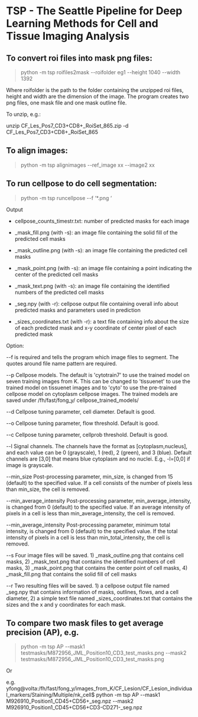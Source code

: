 # TSP - The Seattle Pipeline for Deep Learning Methods for Cell and Tissue Imaging Analysis


## To convert roi files into mask png files: 

> python -m tsp roifiles2mask --roifolder eg1 --height 1040 --width 1392 

Where roifolder is the path to the folder containing the unzipped roi files, height and width are the dimension of the image. The program creates two png files, one mask file and one mask outline file. 

To unzip, e.g.: 

unzip CF_Les_Pos7_CD3+CD8+_RoiSet_865.zip -d CF_Les_Pos7_CD3+CD8+_RoiSet_865 


## To align images: 

> python -m tsp alignimages --ref_image xx  --image2 xx 

 
## To run cellpose to do cell segmentation: 

> python -m tsp runcellpose --f ‘*.png ‘ 

Output 

- cellpose_counts_timestr.txt: number of predicted masks for each image 

- _mask_fill.png (with -s): an image file containing the solid fill of the predicted cell masks 

- _mask_outline.png (with -s): an image file containing the predicted cell masks 

- _mask_point.png (with -s):  an image file containing a point indicating the center of the predicted cell masks 

- _mask_text.png (with -s): an image file containing the identified numbers of the predicted cell masks 

- _seg.npy (with -r): cellpose output file containing overall info about predicted masks and parameters used in prediction 

- _sizes_coordinates.txt (with -r): a text file containing info about the size of each predicted mask and x-y coordinate of center pixel of each predicted mask  

Option: 

--f is required and tells the program which image files to segment. The quotes around file name pattern are required.  

--p Cellpose models. The default is 'cytotrain7' to use the trained model on seven training images from K. This can be changed to 'tissuenet' to use the trained model on tissuenet images and to 'cyto' to use the pre-trained cellpose model on cytoplasm cellpose images. The trained models are saved under /fh/fast/fong_y/ cellpose_trained_models/  

--d Cellpose tuning parameter, cell diameter. Default is good. 

--o Cellpose tuning parameter, flow threshold. Default is good.  

--c Cellpose tuning parameter, cellprob threshold. Default is good. 

--l Signal channels. The channels have the format as [cytoplasm,nucleus], and each value can be 0 (grayscale), 1 (red), 2 (green), and 3 (blue). Default channels are [3,0] that means blue cytoplasm and no nuclei. E.g., -l=[0,0] if image is grayscale. 

--min_size Post-processing parameter, min_size, is changed from 15 (default) to the specified value. If a cell consists of the number of pixels less than min_size, the cell is removed. 

--min_average_intensity Post-processing parameter, min_average_intensity, is changed from 0 (default) to the specified value. If an average intensity of pixels in a cell is less than min_average_intensity, the cell is removed. 

--min_average_intensity Post-processing parameter, minimum total intensity, is changed from 0 (default) to the specified value. If the total intensity of pixels in a cell is less than min_total_intensity, the cell is removed. 

--s Four image files will be saved. 1) _mask_outline.png that contains cell masks, 2) _mask_text.png that contains the identified numbers of cell masks, 3) _mask_point.png that contains the center point of cell masks, 4) _mask_fill.png that contains the solid fill of cell masks 

--r Two resulting files will be saved. 1) a cellpose output file named _seg.npy that contains information of masks, outlines, flows, and a cell diameter, 2) a simple text file named _sizes_coordinates.txt that contains the sizes and the x and y coordinates for each mask. 

## To compare two mask files to get average precision (AP), e.g. 

> python -m tsp AP --mask1 testmasks/M872956_JML_Position10_CD3_test_masks.png --mask2  testmasks/M872956_JML_Position10_CD3_test_masks.png 

Or  

e.g. yfong@volta:/fh/fast/fong_y/images_from_K/CF_Lesion/CF_Lesion_individual_markers/Staining/Multiple/nk_cell$ python -m tsp AP --mask1 M926910_Position1_CD45+CD56+_seg.npz --mask2 M926910_Position1_CD45+CD56+CD3-CD271-_seg.npz 

